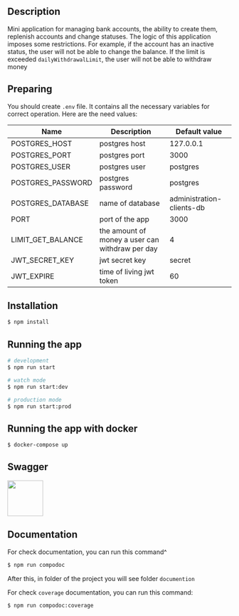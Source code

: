 ## Description

Mini application for managing bank accounts, the ability to create them, replenish accounts and change statuses. The
logic of this application imposes some restrictions. For example, if the account has an inactive status, the user will
not be able to change the balance. If the limit is exceeded `dailyWithdrawalLimit`, the user will not be able to
withdraw money

## Preparing

You should create `.env` file. It contains all the necessary variables for correct operation. Here are the need values:

| Name              | Description                                     | Default value             |
|-------------------|-------------------------------------------------|---------------------------|
| POSTGRES_HOST     | postgres host                                   | 127.0.0.1                 |
| POSTGRES_PORT     | postgres port                                   | 3000                      |
| POSTGRES_USER     | postgres user                                   | postgres                  |
| POSTGRES_PASSWORD | postgres password                               | postgres                  |
| POSTGRES_DATABASE | name of database                                | administration-clients-db |
| PORT              | port of the app                                 | 3000                      |
| LIMIT_GET_BALANCE | the amount of money a user can withdraw per day | 4                         |
| JWT_SECRET_KEY    | jwt secret key                                  | secret                    |
| JWT_EXPIRE        | time of living jwt token                        | 60                        |

## Installation

```bash
$ npm install
```

## Running the app

```bash
# development
$ npm run start

# watch mode
$ npm run start:dev

# production mode
$ npm run start:prod
```

## Running the app with docker

```bash
$ docker-compose up
```

## Swagger

<a href="http://localhost:3000/api">
  <img src="https://seeklogo.com/images/S/swagger-logo-A49F73BAF4-seeklogo.com.png" height="80">
</a>

## Documentation

For check documentation, you can run this command^ 
```bash
$ npm run compodoc
```
After this, in folder of the project you will see folder `documention`

For check `coverage` documentation, you can run this command:
```bash
$ npm run compodoc:coverage
```

